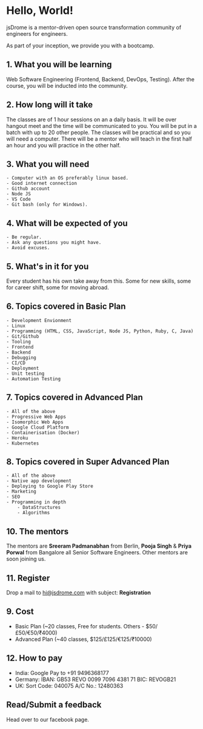 # Hello, World!

jsDrome is a mentor-driven open source transformation community of engineers for engineers.

As part of your inception, we provide you with a bootcamp.


## 1. What you will be learning

Web Software Engineering (Frontend, Backend, DevOps, Testing). After the course, you will be inducted into the community.

## 2. How long will it take

The classes are of 1 hour sessions on an a daily basis. It will be over hangout meet and the time will be communicated to you. You will be put in a batch with up to 20 other people. The classes will be practical and so you will need a computer. There will be a mentor who will teach in the first half an hour and you will practice in the other half.

## 3. What you will need

    - Computer with an OS preferably linux based.
    - Good internet connection
    - Github account
    - Node JS
    - VS Code
    - Git bash (only for Windows).

## 4. What will be expected of you

    - Be regular.
    - Ask any questions you might have.
    - Avoid excuses.

## 5. What's in it for you

Every student has his own take away from this. Some for new skills, some for career shift, some for moving abroad.

## 6. Topics covered in Basic Plan

    - Development Envionment
    - Linux
    - Programming (HTML, CSS, JavaScript, Node JS, Python, Ruby, C, Java)
    - Git/Github
    - Tooling
    - Frontend
    - Backend
    - Debugging
    - CI/CD
    - Deployment
    - Unit testing
    - Automation Testing

## 7. Topics covered in Advanced Plan

    - All of the above
    - Progressive Web Apps
    - Isomorphic Web Apps
    - Google Cloud Platform
    - Containerisation (Docker)
    - Heroku
    - Kubernetes

## 8. Topics covered in Super Advanced Plan

    - All of the above
    - Native app development
    - Deploying to Google Play Store
    - Marketing
    - SEO
    - Programming in depth
        - DataStructures
        - Algorithms

## 10. The mentors

The mentors are **Sreeram Padmanabhan** from Berlin, **Pooja Singh** & **Priya Porwal** from Bangalore all Senior Software Engineers. Other mentors are soon joining us.

## 11. Register

Drop a mail to hi@jsdrome.com with subject: **Registration**

## 9. Cost

 - Basic Plan (~20 classes, Free for students. Others - $50/£50/€50/₹4000)
 - Advanced Plan (~40 classes, $125/£125/€125/₹10000)

## 12. How to pay

 - India: Google Pay to +91 9496368177
 - Germany: IBAN: GB53 REVO 0099 7096 4381 71 BIC: REVOGB21
 - UK: Sort Code: 040075 A/C No.: 12480363

## Read/Submit a feedback

Head over to our facebook page.